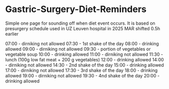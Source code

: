# Gastric-Surgery-Diet-Reminders

Simple one page for sounding off when diet event occurs.
It is based on presurgery schedule used in UZ Leuven hospital in 2025 MAR shifted 0.5h earlier

07:00 - dirniking not allowed
07:30 - 1st shake of the day
08:00 - drinking allowed
09:00 - dirniking not allowed
09:30 - portion of vegetables or vegetable soup
10:00 - drinking allowed
11:00 - dirniking not allowed
11:30 - lunch (100g low fat meat + 200 g vegetables)
12:00 - drinking allowed
14:00 - dirniking not allowed
14:30 - 2nd shake of the day
15:00 - drinking allowed
17:00 - dirniking not allowed
17:30 - 3rd shake of the day
18:00 - drinking allowed
19:00 - dirniking not allowed
19:30 - 4nd shake of the day
20:00 - drinking allowed
